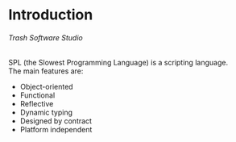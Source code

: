 # Introduction
###### _Trash Software Studio_

SPL (the Slowest Programming Language) is a scripting language. \
The main features are:
* Object-oriented
* Functional
* Reflective
* Dynamic typing
* Designed by contract
* Platform independent
